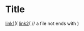 # Title
[link1](https://www.google.com/)((
[link2](https://www.google.com/)(
// a file not ends with )
